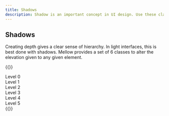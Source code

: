 ```yaml
---
title: Shadows
description: Shadow is an important concept in UI design. Use these classes to create a visual hierarchy in your apps.
---
```


## Shadows

Creating depth gives a clear sense of hierarchy. In light interfaces, this is best done with shadows. Mellow provides a set of 6 classes to alter the elevation given to any given element.

{{<example>}}
<div class="grid grid-2 grid-sm-3 grid-lg-6 gap-4 p-4 bg-light">
  <div class="shadow-none bg-white p-3">Level 0</div>
  <div class="shadow-1 bg-white p-3">Level 1</div>
  <div class="shadow-2 bg-white p-3">Level 2</div>
  <div class="shadow-3 bg-white p-3">Level 3</div>
  <div class="shadow-4 bg-white p-3">Level 4</div>
  <div class="shadow-5 bg-white p-3">Level 5</div>
</div>
{{</example>}}

